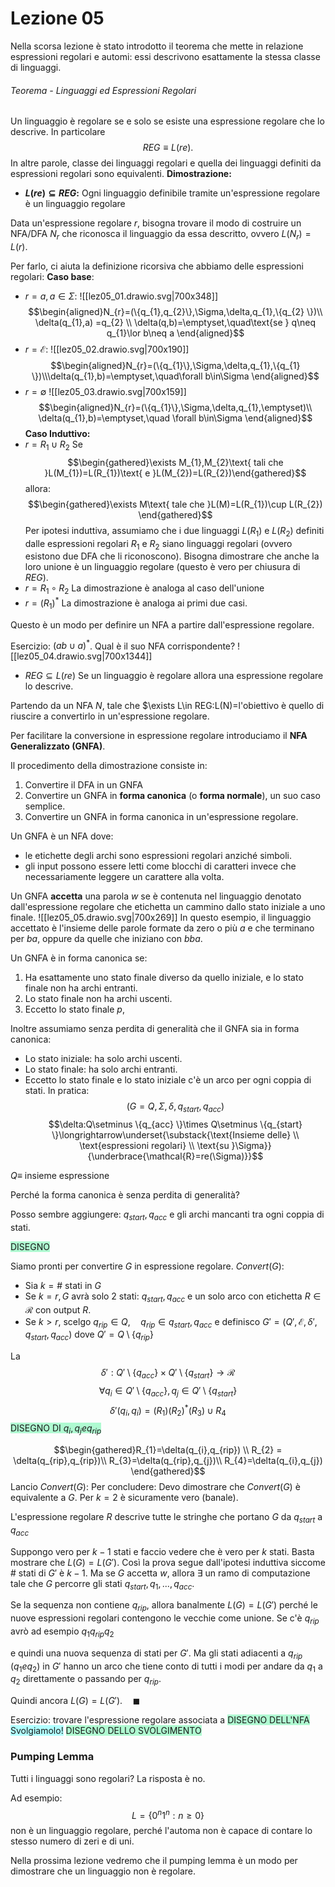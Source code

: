# Lezione 05
Nella scorsa lezione è stato introdotto il teorema che mette in relazione espressioni regolari e automi: essi descrivono esattamente la stessa classe di linguaggi.
###### Teorema - Linguaggi ed Espressioni Regolari
Un linguaggio è regolare se e solo se esiste una espressione regolare che lo descrive. In particolare $$REG\equiv L(re).$$
In altre parole, classe dei linguaggi regolari e quella dei linguaggi definiti da espressioni regolari sono equivalenti.
**Dimostrazione:**
- **$L(re)\subseteq REG:$** Ogni linguaggio definibile tramite un'espressione regolare è un linguaggio regolare

Data un'espressione regolare $r$, bisogna trovare il modo di costruire un NFA/DFA $N_{r}$ che riconosca il linguaggio da essa descritto, ovvero $L(N_{r})=L(r)$.

Per farlo, ci aiuta la definizione ricorsiva che abbiamo delle espressioni regolari:
**Caso base**:
- $r=a,a\in\Sigma$:
![[lez05_01.drawio.svg|700x348]]
$$\begin{aligned}N_{r}=(\{q_{1},q_{2}\},\Sigma,\delta,q_{1},\{q_{2} \})\\ \delta(q_{1},a) =q_{2} \\ \delta(q,b)=\emptyset,\quad\text{se } q\neq q_{1}\lor b\neq a \end{aligned}$$
- $r=\mathcal{E}$:
![[lez05_02.drawio.svg|700x190]]
$$\begin{aligned}N_{r}=(\{q_{1}\},\Sigma,\delta,q_{1},\{q_{1} \})\\\delta(q_{1},b)=\emptyset,\quad\forall b\in\Sigma \end{aligned}$$
- $r=\emptyset$
![[lez05_03.drawio.svg|700x159]]
$$\begin{aligned}N_{r}=(\{q_{1}\},\Sigma,\delta,q_{1},\emptyset)\\ \delta(q_{1},b)=\emptyset,\quad \forall  b\in\Sigma \end{aligned}$$
**Caso Induttivo:**
- $r=R_{1}\cup R_{2}$
Se
$$\begin{gathered}\exists M_{1},M_{2}\text{ tali che }L(M_{1})=L(R_{1})\text{ e }L(M_{2})=L(R_{2})\end{gathered}$$
allora:
$$\begin{gathered}\exists M\text{ tale che }L(M)=L(R_{1})\cup L(R_{2}) \end{gathered}$$
Per ipotesi induttiva, assumiamo che i due linguaggi $L(R_{1})$ e $L(R_{2})$ definiti dalle espressioni regolari $R_{1}$ e $R_{2}$ siano linguaggi regolari (ovvero esistono due DFA che li riconoscono). Bisogna dimostrare che anche la loro unione è un linguaggio regolare (questo è vero per chiusura di $REG$).
- $r=R_{1}\circ R_{2}$
La dimostrazione è analoga al caso dell'unione
- $r=(R_{1})^{*}$
La dimostrazione è analoga ai primi due casi.

Questo è un modo per definire un NFA a partire dall'espressione regolare. 

Esercizio: $(ab\cup a)^{*}$. Qual è il suo NFA corrispondente?
![[lez05_04.drawio.svg|700x1344]]

- $REG\subseteq L(re)$ Se un linguaggio è regolare allora una espressione regolare lo descrive.

Partendo da un NFA $N$,  tale che  $\exists L\in REG:L(N)=l'obiettivo è quello di riuscire a convertirlo in un'espressione regolare.

Per facilitare la conversione in espressione regolare introduciamo il **NFA Generalizzato (GNFA)**.

Il procedimento della dimostrazione consiste in:
1. Convertire il DFA in un GNFA
2. Convertire un GNFA in **forma canonica** (o **forma normale**), un suo caso semplice.
3. Convertire un GNFA in forma canonica in un'espressione regolare.

Un GNFA è un NFA dove:
- le etichette degli archi sono espressioni regolari anziché simboli.
- gli input possono essere letti come blocchi di caratteri invece che necessariamente leggere un carattere alla volta.

Un GNFA **accetta** una parola $w$ se è contenuta nel linguaggio denotato dall'espressione regolare che etichetta un cammino dallo stato iniziale a uno finale.
![[lez05_05.drawio.svg|700x269]]
In questo esempio, il linguaggio accettato è l'insieme delle parole formate da zero o più $a$ e che terminano per $ba$, oppure da quelle che iniziano con $bba$.

Un GNFA è in forma canonica se:
1. Ha esattamente uno stato finale diverso da quello iniziale, e lo stato finale non ha archi entranti.
2. Lo stato finale non ha archi uscenti.
3. Eccetto lo stato finale $p,$

Inoltre assumiamo senza perdita di generalità che il GNFA sia in forma canonica:
- Lo stato iniziale: ha solo archi uscenti.
- Lo stato finale: ha solo archi entranti.
-  Eccetto lo stato finale e lo stato iniziale c'è un arco per ogni coppia di stati.
In pratica: $$(G=Q,\Sigma,\delta,q_{start},q_{acc})$$
$$\delta:Q\setminus \{q_{acc} \}\times Q\setminus \{q_{start} \}\longrightarrow\underset{\substack{\text{Insieme delle} \\ \text{espressioni regolari} \\ \text{su }\Sigma}}{\underbrace{\mathcal{R}=re(\Sigma)}}$$

$Q\equiv$ insieme espressione

Perché la forma canonica è senza perdita di generalità?

Posso sembre aggiungere: $q_{start},q_{acc}$ e gli archi mancanti tra ogni coppia di stati.

<span style="background:#affad1">DISEGNO</span>

Siamo pronti per convertire $G$ in espressione regolare.
 $Convert(G):$
 - Sia $k=\#$ stati in $G$
 - Se $k=r,G$ avrà solo 2 stati: $q_{start},q_{acc}$ e un solo arco con etichetta $R\in\mathcal{R}$ con output $R.$
 - Se $k>r,$ scelgo $q_{rip}\in Q,\quad q_{rip}\in q_{start},q_{acc}$ e definisco $G'=(Q',\mathcal{E},\delta',q_{start},q_{acc})$ dove $Q'=Q\setminus\{q_{rip} \}$

La $$\delta':Q'\setminus\{q_{acc} \}\times Q'\setminus \{q_{start} \}\longrightarrow \mathcal{R}$$
$$\forall q_{i}\in Q'\setminus \{q_{acc} \}, q_{j}\in Q'\setminus\{q_{start} \}$$
$$\delta'(q_{i},q_{i})=(R_{1})(R_{2})^{*}(R_{3})\cup R_{4}$$
<span style="background:#affad1">DISEGNO DI $q_{i},q_{j} e q_{rip}$</span>

$$\begin{gathered}R_{1}=\delta(q_{i},q_{rip}) \\ R_{2} = \delta(q_{rip},q_{rip})\\ R_{3}=\delta(q_{rip},q_{j})\\ R_{4}=\delta(q_{i},q_{j}) \end{gathered}$$
Lancio $Convert(G):$
Per concludere:
Devo dimostrare che $Convert(G)$ è equivalente a $G.$ Per $k=2$ è sicuramente vero (banale).

L'espressione regolare $R$ descrive tutte le stringhe che portano $G$ da $q_{start}$ a $q_{acc}$

Suppongo vero per $k-1$ stati e faccio vedere che è vero per $k$ stati. Basta mostrare che $L(G)=L(G').$ Così la prova segue dall'ipotesi induttiva siccome $\#$ stati di $G'$ è $k-1$. Ma se $G$ accetta $w$, allora $\exists$ un ramo di computazione tale che $G$ percorre gli stati $q_{start},q_{1},...,q_{acc}$.

Se la sequenza non contiene $q_{rip},$ allora banalmente $L(G)=L(G')$ perché le nuove espressioni regolari contengono le vecchie come unione. Se c'è $q_{rip}$ avrò ad esempio $q_{1}q_{rip}q_{2}$

e quindi una nuova sequenza di stati per $G'.$ Ma gli stati adiacenti a $q_{rip}$ ($q_{1} e q_{2}$) in $G'$ hanno un arco che tiene conto di tutti i modi per andare da $q_{1}$ a $q_{2}$ direttamente o passando per $q_{rip}.$

Quindi ancora $L(G)=L(G').\quad\blacksquare$

Esercizio: trovare l'espressione regolare associata a
<span style="background:#affad1">DISEGNO DELL'NFA</span>
<span style="background:#b1ffff">Svolgiamolo!</span>
<span style="background:#affad1">DISEGNO DELLO SVOLGIMENTO</span>
### Pumping Lemma
Tutti i linguaggi sono regolari? La risposta è no.

Ad esempio:
$$L=\{0^{n}1^{n}:n\ge0\}$$
non è un linguaggio regolare, perché l'automa non è capace di contare lo stesso numero di zeri e di uni.

Nella prossima lezione vedremo che il pumping lemma è un modo per dimostrare che un linguaggio non è regolare.